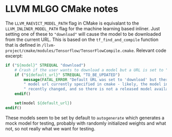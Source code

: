 # LLVM MLGO CMake notes

The `LLVM_RAEVICT_MODEL_PATH` flag in CMake is equivalant to the
`LLVM_INLINER_MODEL_PATH` flag for the machine learning based inliner.
Just setting one of these to `"download"` will cause the model to be
downloaded from the current URL. This is based on the `tf_find_and_compile`
function that is defined in `/llvm-project/cmake/modules/Tensorflow/TensorFlowCompile.cmake`.
Relevant code excerpt:
```cmake
if ("${model}" STREQUAL "download")
    # Crash if the user wants to download a model but a URL is set to "TO_BE_UPDATED"
    if ("${default_url}" STREQUAL "TO_BE_UPDATED")
        message(FATAL_ERROR "Default URL was set to 'download' but there is no"
        " model url currently specified in cmake - likely, the model interface"
        " recently changed, and so there is not a released model available.")
    endif()

    set(model ${default_url})
endif()
```
These models seem to be set by default to `autogenerate` which generates
a mock model for testing, probably with randomly initialized weights and
what not, so not really what we want for testing.